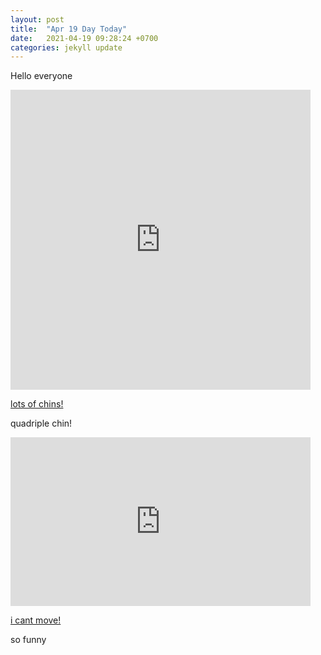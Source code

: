 ```yaml
---
layout: post
title:  "Apr 19 Day Today"
date:   2021-04-19 09:28:24 +0700
categories: jekyll update
---
```

Hello everyone




<iframe src="https://giphy.com/embed/AnPLEAwdoU1sk" width="480" height="480" frameBorder="0" class="giphy-embed" allowFullScreen></iframe><p><a href="https://giphy.com/gifs/mrw-phone-camera-AnPLEAwdoU1sk">lots of chins!</a></p>


quadriple chin!



<iframe src="https://giphy.com/embed/NUevhWb3aWuSyXz3FP" width="480" height="270" frameBorder="0" class="giphy-embed" allowFullScreen></iframe><p><a href="https://giphy.com/gifs/funny-interesting-sheep-NUevhWb3aWuSyXz3FP">i cant move!</a></p>


so funny
